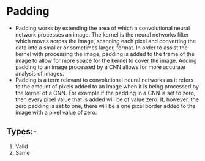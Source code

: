 # Padding 
- Padding works by extending the area of which a convolutional neural network processes an image. The kernel is the neural networks filter which moves across the image, scanning
each pixel and converting the data into a smaller or sometimes larger, format. In order to assist the kernel with processing the image, padding is added to the frame of the image 
to allow for more space for the kernel to cover the image. Adding padding to an image processed by a CNN allows for more accurate analysis of images. 
- Padding is a term relevant to convolutional neural networks as it refers to the amount of pixels added to an image when it is being processed by the kernel of a CNN. For example
if the padding in a CNN is set to zero, then every pixel value that is added will be of value zero. If, however, the zero padding is set to one, there will be a one pixel border 
added to the image with a pixel value of zero.

##  Types:-
1)  Valid
2)  Same
